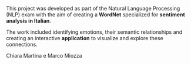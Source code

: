 This project was developed as part of the Natural Language Processing (NLP) exam with the aim of creating a **WordNet** specialized for **sentiment analysis in Italian**. 

The work included identifying emotions, their semantic relationships and creating an interactive **application** to visualize and explore these connections.

Chiara Martina e Marco Miozza
